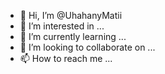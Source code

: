 - 👋 Hi, I’m @UhahanyMatii
- 👀 I’m interested in ...
- 🌱 I’m currently learning ...
- 💞️ I’m looking to collaborate on ...
- 📫 How to reach me ...

<!---
UhahanyMatii/UhahanyMatii is a ✨ special ✨ repository because its `README.md` (this file) appears on your GitHub profile.
You can click the Preview link to take a look at your changes.
--->
